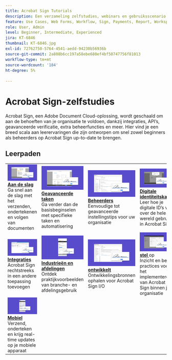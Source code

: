 ```yaml
---
title: Acrobat Sign Tutorials
description: Een verzameling zelfstudies, webinars en gebruiksscenario’s die zijn ontworpen om zowel beginners als beheerders snel op Acrobat Sign te laten kennismaken
feature: Use Cases, Web Forms, Workflow, Sign, Payments, Report, Workspace, Deadline, Administration, Digital ID, Form, Integrations, Mobile, Skill Builder
role: User, Admin
level: Beginner, Intermediate, Experienced
jira: KT-6846
thumbnail: KT-6846.jpg
exl-id: 72762750-5764-4541-aedd-94230b56936b
source-git-commit: 2a808b6cc197a58ebe680ef4bf50747756f81013
workflow-type: tm+mt
source-wordcount: '184'
ht-degree: 5%

---
```


# Acrobat Sign-zelfstudies

Acrobat Sign, een Adobe Document Cloud-oplossing, wordt geschaald om aan de behoeften van je organisatie te voldoen, dankzij integraties, API’s, geavanceerde verificatie, extra beheerfuncties en meer. Hier vind je een breed scala aan leerervaringen die zijn ontworpen om snel zowel beginners als beheerders op Acrobat Sign up-to-date te brengen.

<div id="recs-overview-body-1"></div>
<div id="recs-overview-body-2"></div>
<div id="recs-overview-body-3"></div>
<div id="recs-overview-body-4"></div>
<div id="recs-overview-body-5"></div>
<div id="recs-overview-body-6"></div>

## Leerpaden

<table style="table-layout:fixed">
<tr>
  <td>
    <a href="sign-beginner-tutorials/beginner-users-overview.md">
      <img alt="Aan de slag" src="assets/gettingstartednew.png" />
    </a>
    <div>
    <a href="sign-beginner-tutorials/beginner-users-overview.md"><strong>Aan de slag</strong></a>
    </div>
    Ga snel aan de slag met het verzenden, ondertekenen en volgen van documenten
    <br>
  </td>
  <td>
    <a href="sign-advanced-users/advanced-users-overview.md">
      <img alt="Geavanceerde taken" src="assets/advanced-tasks.png" />
    </a>
    <div>
    <a href="sign-advanced-users/advanced-users-overview.md"><strong> Geavanceerde taken </strong></a>
    </div>
    Ga verder dan de basisbeginselen met specifieke taken en automatisering
    <br>
  </td>
   <td>
    <a href="admin/intro-admin-overview.md">
      <img alt="Beheerders" src="assets/administer.png" />
    </a>
    <div>
    <a href="admin/intro-admin-overview.md"><strong>Beheerders</strong></a> 
    </div>
    Eenvoudige tot geavanceerde instellingstips voor uw organisatie
    <br>
  </td>
   <td>
    <a href="digitalid/digitalid-overview.md">
      <img alt="Digitale id" src="assets/identity.png" />
    </a>
    <div>
    <a href="digitalid/digitalid-overview.md"><strong> Digitale identiteitskaart </strong></a>
    </div>
    Leer hoe je digitale ID’s van over de hele wereld gebruikt in Acrobat Sign
    <br>
  </td>
</tr>
<tr>
    <td>
    <a href="integrations/integrations-overview.md">
      <img alt="Integraties" src="assets/integrations.png" />
    </a>
    <div>
    <a href="integrations/integrations-overview.md"><strong> Integraties </strong></a>
    </div>
    Acrobat Sign rechtstreeks in een andere toepassing toevoegen
    <br>
    </td>
  <td>
    <a href="sign-usecase/expand-inspire-overview.md">
      <img alt="Industrie en diensten" src="assets/industries.png" />
    </a>
    <div>
    <a href="sign-usecase/expand-inspire-overview.md"><strong> Industrieën en afdelingen </strong></a>
    </div>
    Ontdek praktijkvoorbeelden van branche- en afdelingsgebruik
    <br>
  </td>
  <td>
    <a href="develop/develop-overview.md">
      <img alt="Ontwikkelen" src="assets/develop.png" />
    </a>
    <div>
    <a href="develop/develop-overview.md"><strong> ontwikkelt </strong></a>
    </div>
    Ontwikkelingsbronnen ophalen voor Acrobat Sign I/O
    <br>
  </td>
  <td>
    <a href="deploy-overview.md">
      <img alt="Implementeren" src="assets/deploy.png" />
    </a>
    <div>
    <a href="deploy-overview.md"><strong> stel </strong></a> op
    </div>
    Inzicht en best practices voor het implementeren van Acrobat Sign binnen je organisatie
    <br>
  </td>
</tr>
<tr>
  <td>
    <a href="mobile/mobile-overview.md">
      <img alt="Mobiel" src="assets/mobile.png" />
    </a>
    <div>
    <a href="mobile/mobile-overview.md"><strong>Mobiel</strong></a>
    </div>
    Verzend, onderteken en krijg real-time updates op je mobiele apparaat
    <br>
  </td>
</tr>
</table>